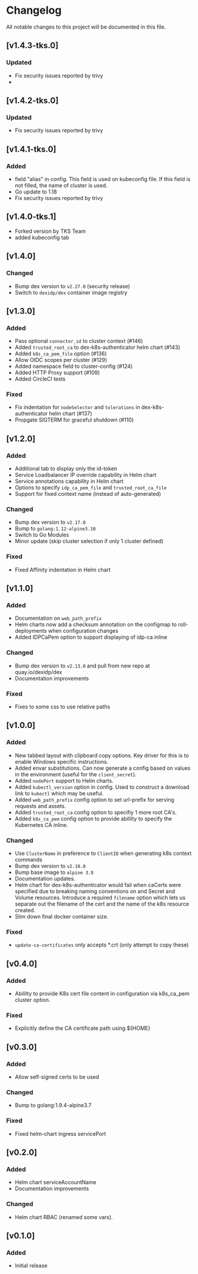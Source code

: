 # Changelog
All notable changes to this project will be documented in this file.
## [v1.4.3-tks.0]

### Updated
- Fix security issues reported by trivy
- 
## [v1.4.2-tks.0]

### Updated
- Fix security issues reported by trivy

## [v1.4.1-tks.0]

### Added
- field "alias" in config. This field is used on kubeconfig file. If this field is not filled, the name of cluster is used.
- Go update to 1.18
- Fix security issues reported by trivy

## [v1.4.0-tks.1]
- Forked version by TKS Team
- added kubeconfig tab

## [v1.4.0]

### Changed

- Bump dex version to `v2.27.0` (security release)
- Switch to `dexidp/dex` container image registry

## [v1.3.0]

### Added

- Pass optional `connector_id` to cluster context (#146)
- Added `trusted_root_ca` to dex-k8s-authenticator helm chart (#143)
- Added `k8s_ca_pem_file` option (#136)
- Allow OIDC scopes per cluster (#129)
- Added namespace field to cluster-config (#124)
- Added HTTP Proxy support (#109)
- Added CircleCI tests

### Fixed

- Fix indentation for `nodeSelector` and `tolerations` in dex-k8s-authenticator helm chart (#137)
- Propgate SIGTERM for graceful shutdown (#110)

## [v1.2.0]

### Added

- Additional tab to display only the id-token
- Service Loadbalancer IP override capability in Helm chart
- Service annotations capability in Helm chart
- Options to specify `idp_ca_pem_file` and `trusted_root_ca_file`
- Support for fixed context name (instead of auto-generated)

### Changed

- Bump dex version to `v2.17.0`
- Bump to `golang:1.12-alpine3.10`
- Switch to Go Modules
- Minor update (skip cluster selection if only 1 cluster defined)

### Fixed

- Fixed Affinity indentation in Helm chart

## [v1.1.0]

### Added

- Documentation on `web_path_prefix`
- Helm charts now add a checksum annotation on the configmap to roll-deployments when configuration changes
- Added IDPCaPem option to support displaying of idp-ca inline


### Changed

- Bump dex version to `v2.13.0` and pull from new repo at quay.io/dexidp/dex
- Documentation improvements

### Fixed

- Fixes to some css to use relative paths

## [v1.0.0]
### Added

- New tabbed layout with clipboard copy options. Key driver for this is to
enable Windows specific instructions.
- Added envar substitutions. Can now generate a config based on values in the
environment (useful for the `client_secret`).
- Added `nodePort` support to Helm charts.
- Added `kubectl_version` option in config. Used to construct a download link to `kubectl` which may be useful.
- Added `web_path_prefix` config option to set url-prefix for serving requests and assets.
- Added `trusted_root_ca` config option to specifiy 1 more root CA's.
- Added `k8s_ca_pem` config option to provide abililty to specify the Kubernetes CA inline.

### Changed

- Use `ClusterName` in preference to `ClientID` when generating k8s context commands
- Bump dex version to `v2.10.0`
- Bump base image to `alpine 3.8`
- Documentation updates.
- Helm chart for dex-k8s-authenticator would fail when caCerts were specified due to breaking naming conventions on and Secret and Volume resources. Introduce a required `filename` option which lets us separate out the filename of the cert and the name of the k8s resource created.
- Slim down final docker container size.

### Fixed

- `update-ca-certificates` only accepts *.crt (only attempt to copy these)

## [v0.4.0]
### Added
- Abililty to provide K8s cert file content in configuration via k8s_ca_pem
cluster option.

### Fixed
- Explicitly define the CA certificate path using ${HOME}

## [v0.3.0]
### Added
- Allow self-signed certs to be used

### Changed
- Bump to golang:1.9.4-alpine3.7

### Fixed
- Fixed helm-chart ingress servicePort

## [v0.2.0]
### Added
- Helm chart serviceAccountName
- Documentation improvements

### Changed
- Helm chart RBAC (renamed some vars).

## [v0.1.0]
### Added
- Initial release
